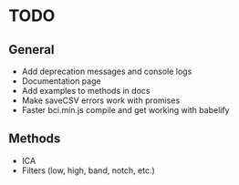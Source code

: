 # TODO
## General
- Add deprecation messages and console logs
- Documentation page
- Add examples to methods in docs
- Make saveCSV errors work with promises
- Faster bci.min.js compile and get working with babelify

## Methods
- ICA
- Filters (low, high, band, notch, etc.)
